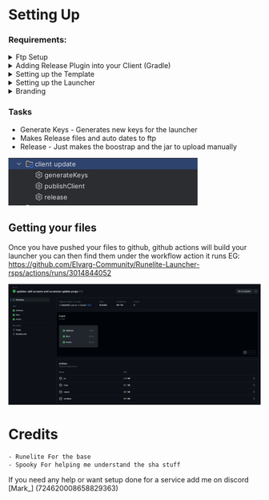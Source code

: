 
# Setting Up 

### Requirements:

<details>
  <summary>Ftp Setup</summary>
    Coming Soon
</details>


<details>
  <summary>Adding Release Plugin into your Client (Gradle)</summary>
####  Setting up the release plugin

### settings.gradle.kts

![img_1.png](img_1.png)

Replace 607ee837e2 with the latest version found here https://jitpack.io/#Mark7625/bootstrap-release

### build.gradle

In the Plugin block add 
```Kotlin
  id("com.mark.bootstrap.bootstrap")
```

Under that add

```Kotlin
configure<BootstrapPluginExtension> {
    uploadType.set(com.mark.bootstrap.UploadType.FTP)
    buildType.set("normal")
    customRepo.set("https://assets.illerai.com/LauncherTest/repo")
    passiveMode.set(false)
}
```

And edit the repo like for custom libs you have any. This should be the final result

![img_2.png](img_2.png)

</details>

<details>
  <summary>Setting up the Template</summary>

### Template

At the root of your project make a file called bootstrap.template this will allow the bootstrap save any custom args you wish to use. These are taken from runelite

```json
{
    "clientJvm17Arguments": [
    "-XX:+DisableAttachMechanism",
    "-Xmx812m",
    "-Xss2m",
    "-XX:CompileThreshold=1500"
    ],
    "clientJvm17MacArguments": [
    "-XX:+DisableAttachMechanism",
    "-Xmx812m",
    "-Xss2m",
    "-XX:CompileThreshold=1500",
    "--add-opens=java.desktop/com.apple.eawt=ALL-UNNAMED"
    ],
    "clientJvm9Arguments": [
    "-XX:+DisableAttachMechanism",
    "-Drunelite.launcher.blacklistedDlls=RTSSHooks.dll,RTSSHooks64.dll,NahimicOSD.dll,NahimicMSIOSD.dll,Nahimic2OSD.dll,Nahimic2DevProps.dll,k_fps32.dll,k_fps64.dll,SS2DevProps.dll,SS2OSD.dll,GTIII-OSD64-GL.dll,GTIII-OSD64-VK.dll,GTIII-OSD64.dll",
    "-Xmx812m",
    "-Xss2m",
    "-XX:CompileThreshold=1500"
    ],
    "clientJvmArguments": [
    "-XX:+DisableAttachMechanism",
    "-Xmx812m",
    "-Xss2m",
    "-XX:CompileThreshold=1500",
    "-Xincgc",
    "-XX:+UseConcMarkSweepGC",
    "-XX:+UseParNewGC"
    ],
    "launcherArguments": [
    "-XX:+DisableAttachMechanism",
    "-Drunelite.launcher.nojvm=true",
    "-Xmx812m",
    "-Xss2m",
    "-XX:CompileThreshold=1500",
    "-Xincgc",
    "-XX:+UseConcMarkSweepGC",
    "-XX:+UseParNewGC"
    ],
    "launcherJvm11Arguments": [
    "-XX:+DisableAttachMechanism",
    "-Drunelite.launcher.nojvm=true",
    "-Xmx812m",
    "-Xss2m",
    "-XX:CompileThreshold=1500"
    ],
    "launcherJvm11WindowsArguments": [
    "-XX:+DisableAttachMechanism",
    "-Drunelite.launcher.nojvm=true",
    "-Drunelite.launcher.blacklistedDlls=RTSSHooks.dll,RTSSHooks64.dll,NahimicOSD.dll,NahimicMSIOSD.dll,Nahimic2OSD.dll,Nahimic2DevProps.dll,k_fps32.dll,k_fps64.dll,SS2DevProps.dll,SS2OSD.dll,GTIII-OSD64-GL.dll,GTIII-OSD64-VK.dll,GTIII-OSD64.dll",
    "-Xmx812m",
    "-Xss2m",
    "-XX:CompileThreshold=1500"
    ],
    "launcherJvm17Arguments": [
    "-XX:+DisableAttachMechanism",
    "-Drunelite.launcher.nojvm=true",
    "-Xmx512m",
    "-Xss2m",
    "-XX:CompileThreshold=1500"
    ],
    "launcherJvm17MacArguments": [
    "-XX:+DisableAttachMechanism",
    "-Drunelite.launcher.nojvm=true",
    "-Xmx812m",
    "-Xss2m",
    "-XX:CompileThreshold=1500",
    "--add-opens=java.desktop/com.apple.eawt=ALL-UNNAMED"
    ],
    "launcherJvm17WindowsArguments": [
    "-XX:+DisableAttachMechanism",
    "-Drunelite.launcher.nojvm=true",
    "-Drunelite.launcher.blacklistedDlls=RTSSHooks.dll,RTSSHooks64.dll,NahimicOSD.dll,NahimicMSIOSD.dll,Nahimic2OSD.dll,Nahimic2DevProps.dll,k_fps32.dll,k_fps64.dll,SS2DevProps.dll,SS2OSD.dll,GTIII-OSD64-GL.dll,GTIII-OSD64-VK.dll,GTIII-OSD64.dll",
    "-Xmx812m",
    "-Xss2m",
    "-XX:CompileThreshold=1500"
    ]
}
```
</details>

<details>
  <summary>Setting up the Launcher</summary>

* Once you have added the release plugin into the client
* Copy your launcher.crt that you made  into /resources/net/runelite/launcher/
* Go into launcher.properties And edit the following 
```kotlin
https://assets.illerai.com/LauncherTest/ClientManifest.json
```

Should link should go to a json on your webhost or aws that looks like this 
```json
[
  {
    "name": "Normal",
    "main": "com.telos.Bootstrap",
    "bootstrap": "https://assets.illerai.com/LauncherTest/bootstrap.json",
    "bootstrapsig": "https://assets.illerai.com/LauncherTest/bootstrap.json.sha256",
    "tooltip": "The Latest most stable Client"
  }
]
```

These are the clients that the users can download, if you only have 1 client it will skip
asking the user and download right away, if you have more then 2 clients it will ask what client they would like to play



- Name: The Name of the client,
- Main: This the main run point of the client EG: [net.runelite.client.RuneLite],
- Bootstrap: This is where the bootstrap file of the this client is located
- Bootstrap Sig: This is where the bootstrap Sig file of the this client is located
- Tooltip: This the tooltip that shows when hovering over the button

</details>

<details>
  <summary>Branding</summary>

### Branding
## Names

1) Go into launcher.properties And edit 'elvarg' and links to your server links and name

```kotlin
runelite.launcher.version=${project.version}  
runelite.discord.invite=**https://runelite.net/redirect/launcher/discord**  
runelite.wiki.troubleshooting.link=**https://runelite.net/redirect/launcher/troubleshooting**  
runelite.dnschange.link=https://1.1.1.1/dns/#setup-instructions  
runelite.download.link=https://**elvarg**.net/download/  
runelite.website=https://**elvarg**.net/  
runelite.bootstrap=https://elvarg.s3.eu-west-2.amazonaws.com/bootstrap.json  
runelite.bootstrapsig=https://elvarg.s3.eu-west-2.amazonaws.com/bootstrap.json.sha256  
runelite.name=**Elvarg**  
runelite.main=net.runelite.client.RuneLite
```

2) Inside Intellij click the root of the project and press CTRL + ALT + R

This will bring this window up

![This is an image](https://i.imgur.com/VqiqIeP.png)

Make sure CC is selected and replace 'Elvarg' with 'MyCoolName' MAKE SURE ITS CAPS E same with the server name

3) Inside Intellij click the root of the project and press CTRL + ALT + R

Make sure CC is selected and replace 'elvarg' with 'myCoolName' MAKE SURE ITS LOWERCASE E same with the server name

![This is an image](https://i.imgur.com/3uXXxbL.png)

## Icons / Images

1. /app.ico [128x128] [Transparent Background]
2. /app_small.bmp [60x60] [White Background]
3. /left.bmp [164x314] [Any Background]
4. /appimage/app.png [128x128]  [Transparent Background]
5. /osx/app.icns https://img2icnsapp.com/how-to-create-the-best-mac-icons/

## Colors

Inside ColorScheme.java you will where you can edit all your RBG colors

```java
/* The blue color used for the branding's accents */
public static final Color BRAND = new Color(220, 138, 0);

/* The blue color used for the branding's accents, with lowered opacity */
public static final Color BRAND_TRANSPARENT = new Color(220, 138, 0, 120);


public static final Color DARK_GRAY_COLOR = new Color(40, 40, 40);
public static final Color DARKER_GRAY_COLOR = new Color(30, 30, 30);
public static final Color MEDIUM_GRAY_COLOR = new Color(77, 77, 77);

/* The background color of the scrollbar's track */
public static final Color SCROLL_TRACK_COLOR = new Color(25, 25, 25);

/* The color for the red progress bar (used in ge offers, farming tracker, etc)*/
public static final Color PROGRESS_ERROR_COLOR = new Color(230, 30, 30);
```

</details>

### Tasks
- Generate Keys - Generates new keys for the launcher
- Makes Release files and auto dates to ftp
- Release - Just makes the boostrap and the jar to upload manually

![img_3.png](img_3.png)

## Getting your files

Once you have pushed your files to github, github actions will build your launcher you can then find them under the workflow action it runs EG: https://github.com/Elvarg-Community/Runelite-Launcher-rsps/actions/runs/3014844052

![img.png](img.png)

# Credits
    - Runelite For the base
    - Spooky For helping me understand the sha stuff

If you need any help or want setup done for a service add me on discord [Mark_] (724620008658829363)
